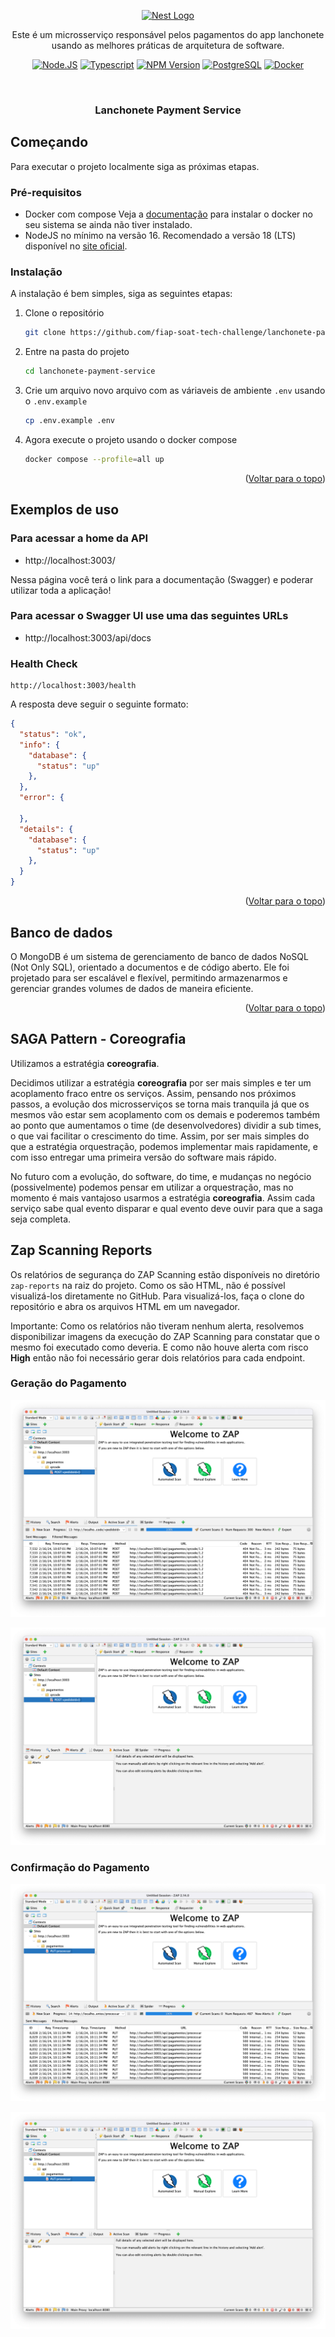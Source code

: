 <p align="center">
  <a href="http://nestjs.com/" target="blank"><img src="https://nestjs.com/img/logo-small.svg" width="200" alt="Nest Logo" /></a>
</p>

<p align="center">Este é um microsserviço responsável pelos pagamentos do app lanchonete usando as melhores práticas de arquitetura de software.</p>
  <p align="center">
    <a href="https://nodejs.org/en" target="_blank"><img src="https://img.shields.io/badge/node.js-6DA55F?style=for-the-badge&logo=node.js&logoColor=white" alt="Node.JS" /></a>
    <a href="https://www.typescriptlang.org" target="_blank"><img src="https://img.shields.io/badge/typescript-%23007ACC.svg?style=for-the-badge&logo=typescript&logoColor=white" alt="Typescript" /></a>
    <a href="https://www.npmjs.com/~nestjscore" target="_blank"><img src="https://img.shields.io/badge/NPM-%23CB3837.svg?style=for-the-badge&logo=npm&logoColor=white" alt="NPM Version" /></a>
    <a href="https://www.postgresql.org" target="_blank"><img src="https://img.shields.io/badge/MongoDB-%234ea94b.svg?style=for-the-badge&logo=mongodb&logoColor=white" alt="PostgreSQL" /></a>
    <a href="https://www.docker.com" target="_blank"><img src="https://img.shields.io/badge/docker-%230db7ed.svg?style=for-the-badge&logo=docker&logoColor=white" alt="Docker" /></a>
  </p>
</p>


<!-- TITULO DO PROJETO -->
<br />
<div align="center">
  <h3 align="center">Lanchonete Payment Service</h3>
</div>



<!-- COMECANDO -->
## Começando

Para executar o projeto localmente siga as próximas etapas.

### Pré-requisitos

* Docker com compose
  Veja a [documentação](https://docs.docker.com/engine/install/) para instalar o docker no seu sistema se ainda não tiver instalado.
* NodeJS no mínimo na versão 16. Recomendado a versão 18 (LTS) disponível no [site oficial](https://nodejs.org/en).

### Instalação

A instalação é bem simples, siga as seguintes etapas:

1. Clone o repositório
   ```sh
   git clone https://github.com/fiap-soat-tech-challenge/lanchonete-payment-service
   ```
2. Entre na pasta do projeto
   ```sh
   cd lanchonete-payment-service
   ```
3. Crie um arquivo novo arquivo com as váriaveis de ambiente `.env` usando o `.env.example`
   ```sh
   cp .env.example .env
   ```
4. Agora execute o projeto usando o docker compose
   ```sh
   docker compose --profile=all up
   ```

<p align="right">(<a href="#readme-top">Voltar para o topo</a>)</p>

<!-- EXEMPLOS DE USO -->
## Exemplos de uso

### Para acessar a home da API
- http://localhost:3003/

Nessa página você terá o link para a documentação (Swagger) e poderar utilizar toda a aplicação!

### Para acessar o Swagger UI use uma das seguintes URLs
- http://localhost:3003/api/docs

### Health Check
    http://localhost:3003/health

A resposta deve seguir o seguinte formato:

```json
{
  "status": "ok",
  "info": {
    "database": {
      "status": "up"
    },
  },
  "error": {
    
  },
  "details": {
    "database": {
      "status": "up"
    },
  }
}
```

<p align="right">(<a href="#readme-top">Voltar para o topo</a>)</p>

## Banco de dados

O MongoDB é um sistema de gerenciamento de banco de dados NoSQL (Not Only SQL), orientado a documentos e de código aberto. 
Ele foi projetado para ser escalável e flexível, permitindo armazenarmos e gerenciar grandes volumes de dados de maneira
eficiente.

<p align="right">(<a href="#readme-top">Voltar para o topo</a>)</p>

## SAGA Pattern - Coreografia

Utilizamos a estratégia **coreografia**.

Decidimos utilizar a estratégia **coreografia** por ser mais simples e ter um acoplamento fraco entre os serviços. Assim,
pensando nos próximos passos, a evolução dos microsserviços se torna mais tranquila já que os mesmos vão estar sem
acoplamento com os demais e poderemos também ao ponto que aumentamos o time (de desenvolvedores) dividir a sub times,
o que vai facilitar o crescimento do time. Assim, por ser mais simples do que a estratégia orquestração, podemos
implementar mais rapidamente, e com isso entregar uma primeira versão do software mais rápido.

No futuro com a evolução, do software, do time, e mudanças no negócio (possivelmente) podemos pensar em utilizar a
orquestração, mas no momento é mais vantajoso usarmos a estratégia **coreografia**. Assim cada serviço sabe qual
evento disparar e qual evento deve ouvir para que a saga seja completa.

## Zap Scanning Reports

Os relatórios de segurança do ZAP Scanning estão disponíveis no diretório `zap-reports` na raiz do projeto. Como os
são HTML, não é possível visualizá-los diretamente no GitHub. Para visualizá-los, faça o clone do repositório e abra
os arquivos HTML em um navegador.

Importante: Como os relatórios não tiveram nenhum alerta, resolvemos disponibilizar imagens da execução do ZAP Scanning
para constatar que o mesmo foi executado como deveria. E como não houve alerta com risco **High** então não foi 
necessário gerar dois relatórios para cada endpoint.

### Geração do Pagamento

![Geração do Pagamento Imagem 1](zap-reports/zap-geracao-pagamento-1.png)

![Geração do Pagamento Imagem 2](zap-reports/zap-geracao-pagamento-2.png)

### Confirmação do Pagamento

![Confirmação do Pagamento Imagem 1](zap-reports/zap-confirmacao-pagamento-1.png)

![Confirmação do Pagamento Imagem 2](zap-reports/zap-confirmacao-pagamento-2.png)

